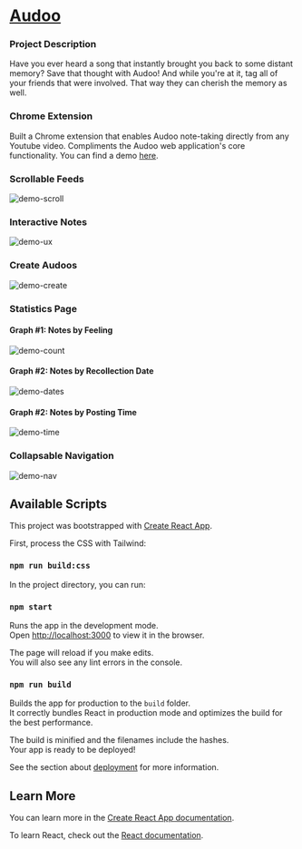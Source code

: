 # [Audoo](https://bit.ly/audoo-it)
### Project Description
Have you ever heard a song that instantly brought you back to some distant memory? Save that thought with Audoo! And while you're at it, tag all of your friends that were involved. That way they can cherish the memory as well.

### Chrome Extension
Built a Chrome extension that enables Audoo note-taking directly from any Youtube video. Compliments the Audoo web application's core functionality. You can find a demo [here](https://github.com/dprevoznik/audoo-ext).


### Scrollable Feeds
![demo-scroll](http://g.recordit.co/0RQ5F6ukPd.gif)


### Interactive Notes
![demo-ux](http://g.recordit.co/a9HipTIzph.gif)


### Create Audoos
![demo-create](http://g.recordit.co/CI9CbHcBfa.gif)


### Statistics Page
#### Graph #1: Notes by Feeling
![demo-count](http://g.recordit.co/DEvQ5rLoee.gif)
#### Graph #2: Notes by Recollection Date
![demo-dates](http://g.recordit.co/KdIOheVoJ1.gif)
#### Graph #2: Notes by Posting Time
![demo-time](http://g.recordit.co/uEeDWOYaC9.gif)


### Collapsable Navigation
![demo-nav](http://g.recordit.co/AKnu3VdN45.gif)


## Available Scripts

This project was bootstrapped with [Create React App](https://github.com/facebook/create-react-app).

First, process the CSS with Tailwind:

### `npm run build:css`

In the project directory, you can run:

### `npm start`

Runs the app in the development mode.<br />
Open [http://localhost:3000](http://localhost:3000) to view it in the browser.

The page will reload if you make edits.<br />
You will also see any lint errors in the console.

### `npm run build`

Builds the app for production to the `build` folder.<br />
It correctly bundles React in production mode and optimizes the build for the best performance.

The build is minified and the filenames include the hashes.<br />
Your app is ready to be deployed!

See the section about [deployment](https://facebook.github.io/create-react-app/docs/deployment) for more information.

## Learn More

You can learn more in the [Create React App documentation](https://facebook.github.io/create-react-app/docs/getting-started).

To learn React, check out the [React documentation](https://reactjs.org/).
